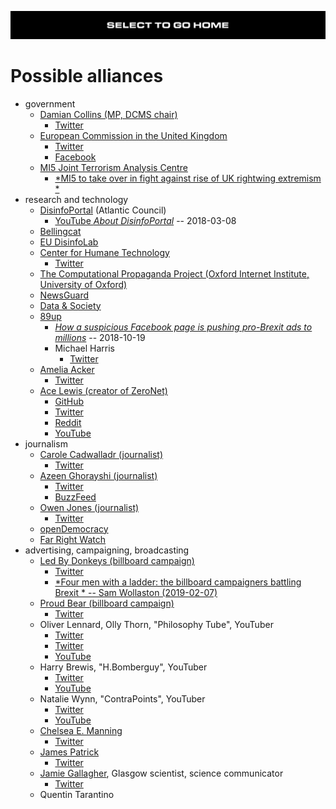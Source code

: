 [![](https://raw.githubusercontent.com/wdbm/InfoPeace/master/media/InfoPeace_home.png)](https://github.com/wdbm/InfoPeace/blob/master/README.md)

# Possible alliances

- government
    - [Damian Collins (MP, DCMS chair)](https://damiancollins.com)
        - [Twitter](https://twitter.com/DamianCollins)
    - [European Commission in the United Kingdom](https://ec.europa.eu/unitedkingdom/home_en)
        - [Twitter](https://twitter.com/EUlondonrep)
        - [Facebook](https://www.facebook.com/ECinUK)
    - [MI5 Joint Terrorism Analysis Centre](https://www.mi5.gov.uk/joint-terrorism-analysis-centre)
        - [*MI5 to take over in fight against rise of UK rightwing extremism *](https://www.theguardian.com/uk-news/2018/oct/28/mi5-lead-battle-against-uk-rightwing-extremists-police-action)
- research and technology
    - [DisinfoPortal](https://disinfoportal.org) (Atlantic Council)
        - [YouTube *About DisinfoPortal*](https://www.youtube.com/watch?v=r8hH43ucjI0) -- 2018-03-08
    - [Bellingcat](https://www.bellingcat.com)
    - [EU DisinfoLab](https://www.disinfo.eu)
    - [Center for Humane Technology](http://humanetech.com)
        - [Twitter](https://twitter.com/HumaneTech_)
    - [The Computational Propaganda Project (Oxford Internet Institute, University of Oxford)](https://comprop.oii.ox.ac.uk)
    - [NewsGuard](https://www.newsguardtech.com)
    - [Data & Society](https://datasociety.net)
    - [89up](http://www.89up.org/)
        - [*How a suspicious Facebook page is pushing pro-Brexit ads to millions*](https://www.wired.co.uk/article/brexit-facebook-ads-mainstream-chequers-89up-dcms) -- 2018-10-19
        - Michael Harris
            - [Twitter](https://twitter.com/mjrharris)
    - [Amelia Acker](http://www.ameliaacker.com)
        - [Twitter](https://twitter.com/amelia_acker)
    - [Ace Lewis (creator of ZeroNet)](https://acelewis.com)
        - [GitHub](https://github.com/AceLewis)
        - [Twitter](https://twitter.com/_AceLewis)
        - [Reddit](https://www.reddit.com/user/_AceLewis)
        - [YouTube](https://www.youtube.com/channel/UCRn4xTmE0IIEPsdt6R0gzcw)
- journalism
    - [Carole Cadwalladr (journalist)](https://www.theguardian.com/profile/carolecadwalladr)
        - [Twitter](https://twitter.com/carolecadwalla)
    - [Azeen Ghorayshi (journalist)](http://www.azeeng.com)
        - [Twitter](https://twitter.com/azeen)
        - [BuzzFeed](https://www.buzzfeed.com/azeenghorayshi)
    - [Owen Jones (journalist)](https://www.theguardian.com/profile/owen-jones)
        - [Twitter](https://twitter.com/OwenJones84)
    - [openDemocracy](https://www.opendemocracy.net)
    - [Far Right Watch](https://www.farrightwatch.net)
- advertising, campaigning, broadcasting
    - [Led By Donkeys (billboard campaign)](https://www.crowdfunder.co.uk/by-donkeys)
        - [Twitter](https://twitter.com/ByDonkeys)
        - [*Four men with a ladder: the billboard campaigners battling Brexit * -- Sam Wollaston (2019-02-07)](https://www.theguardian.com/politics/2019/feb/07/billboard-campaigners-brexit-led-by-donkeys)
    - [Proud Bear (billboard campaign)](https://proudbear.ru)
        - [Twitter](https://twitter.com/Pr0ud_Bear)
    - Oliver Lennard, Olly Thorn, "Philosophy Tube", YouTuber
        - [Twitter](https://twitter.com/philosophytube)
        - [Twitter](https://twitter.com/ollythorn)
        - [YouTube](https://www.youtube.com/user/thephilosophytube)
    - Harry Brewis, "H.Bomberguy", YouTuber
        - [Twitter](https://twitter.com/Hbomberguy)
        - [YouTube](https://www.youtube.com/channel/UClt01z1wHHT7c5lKcU8pxRQ)
    - Natalie Wynn, "ContraPoints", YouTuber
        - [Twitter](https://twitter.com/ContraPoints)
        - [YouTube](https://www.youtube.com/user/ContraPoints)
    - [Chelsea E. Manning](https://xychelsea.is)
        - [Twitter](https://twitter.com/xychelsea)
    - [James Patrick](https://jjpatrick.com/)
        - [Twitter](https://twitter.com/J_amesp)
    - [Jamie Gallagher](https://www.jamiebgall.co.uk), Glasgow scientist, science communicator
        - [Twitter](https://twitter.com/JamieBGall)
    - Quentin Tarantino
